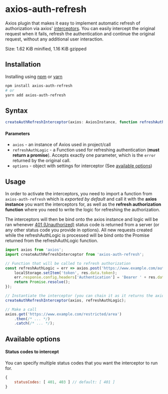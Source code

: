 # axios-auth-refresh
Axios plugin that makes it easy to implement automatic refresh of authorization 
via axios' [interceptors](https://github.com/axios/axios#interceptors).
You can easily intercept the original request when it fails, refresh the authentication and continue the original request,
without any additional user interaction.

Size: 1.62 KiB minified, 1.16 KiB gzipped 
 

## Installation

Installing using [npm](https://www.npmjs.com/get-npm) or [yarn](https://yarnpkg.com/en/docs/install)

```bash
npm install axios-auth-refresh
# or
yarn add axios-auth-refresh
```

## Syntax

```typescript
createAuthRefreshInterceptor(axios: AxiosInstance, function refreshAuthLogic (error): Promise, options: Object|undefined = {});
```

#### Parameters
- `axios` - an instance of Axios used in project/call
- `refreshAuthLogic` - a Function used for refreshing authentication (**must return a promise**).
Accepts exactly one parameter, which is the `error` returned by the original call.
- `options` - object with settings for interceptor (See [available options](#available-options))


## Usage

In order to activate the interceptors, you need to import a function from `axios-auth-refresh`
which is *exported by default* and call it with the **axios instance** you want the interceptors for, 
as well as the **refresh authorization function** where you need to write the logic for refreshing the authorization.

The interceptors will then be bind onto the axios instance and logic will be ran whenever [401 (Unauthorized)](https://httpstatuses.com/401) status code 
is returned from a server (or any other status code you provide in options). All new requests created while the refreshAuthLogic is processed will be bind onto the 
Promise returned from the refreshAuthLogic function.

```javascript
import axios from 'axios';
import createAuthRefreshInterceptor from 'axios-auth-refresh';

// Function that will be called to refresh authorization
const refreshAuthLogic = err => axios.post('https://www.example.com/auth/token/refresh').then(res => {
    localStorage.setItem('token', res.data.token);
    err.response.config.headers['Authentication'] = 'Bearer ' + res.data.token;
    return Promise.resolve();
});

// Instantiate the interceptor (you can chain it as it returns the axios instance)
createAuthRefreshInterceptor(axios, refreshAuthLogic);

// Make a call
axios.get('https://www.example.com/restricted/area')
    .then(/* ... */)
    .catch(/* ... */);
```

## Available options

#### Status codes to intercept

You can specify multiple status codes that you want the interceptor to run for.

```javascript
{
    statusCodes: [ 401, 403 ] // default: [ 401 ]
}
```

